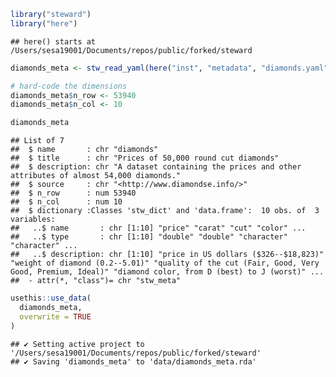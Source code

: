 
``` r
library("steward")
library("here")
```

    ## here() starts at /Users/sesa19001/Documents/repos/public/forked/steward

``` r
diamonds_meta <- stw_read_yaml(here("inst", "metadata", "diamonds.yaml"))

# hard-code the dimensions
diamonds_meta$n_row <- 53940
diamonds_meta$n_col <- 10

diamonds_meta
```

    ## List of 7
    ##  $ name       : chr "diamonds"
    ##  $ title      : chr "Prices of 50,000 round cut diamonds"
    ##  $ description: chr "A dataset containing the prices and other attributes of almost 54,000 diamonds."
    ##  $ source     : chr "<http://www.diamondse.info/>"
    ##  $ n_row      : num 53940
    ##  $ n_col      : num 10
    ##  $ dictionary :Classes 'stw_dict' and 'data.frame':  10 obs. of  3 variables:
    ##   ..$ name       : chr [1:10] "price" "carat" "cut" "color" ...
    ##   ..$ type       : chr [1:10] "double" "double" "character" "character" ...
    ##   ..$ description: chr [1:10] "price in US dollars ($326--$18,823)" "weight of diamond (0.2--5.01)" "quality of the cut (Fair, Good, Very Good, Premium, Ideal)" "diamond color, from D (best) to J (worst)" ...
    ##  - attr(*, "class")= chr "stw_meta"

``` r
usethis::use_data(
  diamonds_meta, 
  overwrite = TRUE
)
```

    ## ✔ Setting active project to '/Users/sesa19001/Documents/repos/public/forked/steward'
    ## ✔ Saving 'diamonds_meta' to 'data/diamonds_meta.rda'
